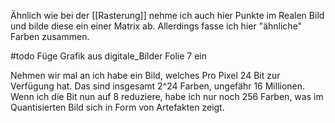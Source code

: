 Ähnlich wie bei der [[Rasterung]] nehme ich auch hier Punkte im Realen Bild und bilde diese ein einer Matrix ab. Allerdings fasse ich hier "ähnliche" Farben zusammen. 

#todo Füge Grafik aus digitale_Bilder Folie 7 ein

Nehmen wir mal an ich habe ein Bild, welches Pro Pixel 24 Bit zur Verfügung hat. Das sind insgesamt 2^24 Farben, ungefähr 16 Millionen.
Wenn ich die Bit nun auf 8 reduziere, habe ich nur noch 256 Farben, was im Quantisierten Bild sich in Form von Artefakten zeigt.